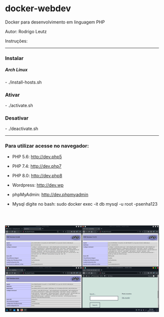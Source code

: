 # docker-webdev
Docker para desenvolvimento em linguagem PHP

Autor:	Rodrigo Leutz

Instruções:

-------------------------------------------

<h3>Instalar</h3>
<h5>Arch Linux</h5>
- ./install-hosts.sh
<br>
<h3>Ativar</h3>
- ./activate.sh
<br>
<h3>Desativar</h3>
- ./deactivate.sh
<br>


-------------------------------------------


<h3>Para utilizar acesse no navegador:</h3>

- PHP 5.6: http://dev.php5

- PHP 7.4: http://dev.php7

- PHP 8.0: http://dev.php8

- Wordpress: http://dev.wp

- phpMyAdmin: http://dev.phpmyadmin

- Mysql digite no bash: sudo docker exec -it db mysql -u root -psenha123

<br><br>
<center><img src="img/php-docker.png"></center>


